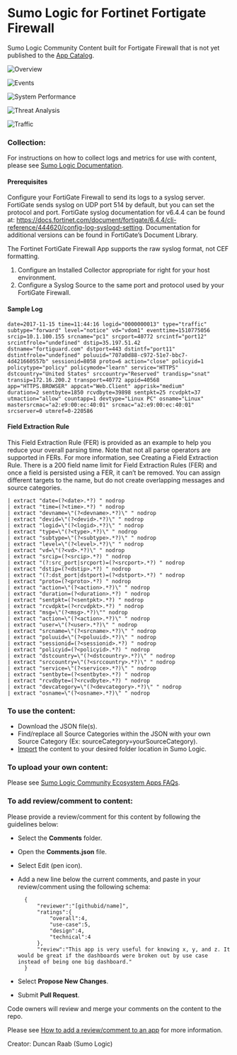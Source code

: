 # Sumo Logic for Fortinet Fortigate Firewall
Sumo Logic Community Content built for Fortigate Firewall that is not yet published to the [App Catalog](https://help.sumologic.com/docs/integrations/).

![Overview](Screenshots/overview.png)

![Events](Screenshots/events.png)

![System Performance](Screenshots/sys_performance.png)

![Threat Analysis](Screenshots/threats.png)

![Traffic](Screenshots/traffic.png)

### Collection:
For instructions on how to collect logs and metrics for use with content, please see [Sumo Logic Documentation](https://help.sumologic.com/docs/send-data/).

#### **Prerequisites**
Configure your FortiGate Firewall to send its logs to a syslog server. FortiGate sends
syslog on UDP port 514 by default, but you can set the protocol and port.
FortiGate syslog documentation for v6.4.4 can be found at:
https://docs.fortinet.com/document/fortigate/6.4.4/cli-reference/444620/config-log-syslogd-setting. Documentation for additional versions can be found in FortiGate’s Document Library.

The Fortinet FortiGate Firewall App supports the raw syslog format, not CEF formatting.

1. Configure an Installed Collector appropriate for right for your host environment.
2. Configure a Syslog Source to the same port and protocol used by your FortiGate
Firewall.

#### **Sample Log**
    date=2017-11-15 time=11:44:16 logid="0000000013" type="traffic"
    subtype="forward" level="notice" vd="vdom1" eventtime=1510775056
    srcip=10.1.100.155 srcname="pc1" srcport=40772 srcintf="port12"
    srcintfrole="undefined" dstip=35.197.51.42
    dstname="fortiguard.com" dstport=443 dstintf="port11"
    dstintfrole="undefined" poluuid="707a0d88-c972-51e7-bbc7-
    4d421660557b" sessionid=8058 proto=6 action="close" policyid=1
    policytype="policy" policymode="learn" service="HTTPS"
    dstcountry="United States" srccountry="Reserved" trandisp="snat"
    transip=172.16.200.2 transport=40772 appid=40568
    app="HTTPS.BROWSER" appcat="Web.Client" apprisk="medium"
    duration=2 sentbyte=1850 rcvdbyte=39898 sentpkt=25 rcvdpkt=37
    utmaction="allow" countapp=1 devtype="Linux PC" osname="Linux"
    mastersrcmac="a2:e9:00:ec:40:01" srcmac="a2:e9:00:ec:40:01"
    srcserver=0 utmref=0-220586

#### **Field Extraction Rule**
This Field Extraction Rule (FER) is provided as an example to help you reduce your overall parsing time. Note that not all parse operators are supported in FERs. For more information, see Creating a Field Extraction Rule. There is a 200 field name limit for Field Extraction Rules (FER) and once a field is persisted using a FER, it can’t be removed. You can assign different targets to the name, but do not create overlapping messages and source categories.

    | extract "date=(?<date>.*?) " nodrop
    | extract "time=(?<time>.*?) " nodrop
    | extract "devname=\"(?<devname>.*?)\" " nodrop
    | extract "devid=\"(?<devid>.*?)\" " nodrop
    | extract "logid=\"(?<logid>.*?)\" " nodrop
    | extract "type=\"(?<type>.*?)\" " nodrop
    | extract "subtype=\"(?<subtype>.*?)\" " nodrop
    | extract "level=\"(?<level>.*?)\" " nodrop
    | extract "vd=\"(?<vd>.*?)\" " nodrop
    | extract "srcip=(?<srcip>.*?) " nodrop
    | extract "(?:src_port|srcport)=(?<srcport>.*?) " nodrop
    | extract "dstip=(?<dstip>.*?) " nodrop
    | extract "(?:dst_port|dstport)=(?<dstport>.*?) " nodrop
    | extract "proto=(?<proto>.*?) " nodrop
    | extract "action=\"(?<action>.*?)\" " nodrop
    | extract "duration=(?<duration>.*?) " nodrop
    | extract "sentpkt=(?<sentpkt>.*?) " nodrop
    | extract "rcvdpkt=(?<rcvdpkt>.*?) " nodrop
    | extract "msg=\"(?<msg>.*?)\"" nodrop
    | extract "action=\"(?<action>.*?)\" " nodrop
    | extract "user=\"(?<user>.*?)\" " nodrop
    | extract "srcname=\"(?<srcname>.*?)\" " nodrop
    | extract "poluuid=\"(?<poluuid>.*?)\" " nodrop
    | extract "sessionid=(?<sessionid>.*?) " nodrop
    | extract "policyid=(?<policyid>.*?) " nodrop
    | extract "dstcountry=\"(?<dstcountry>.*?)\" " nodrop
    | extract "srccountry=\"(?<srccountry>.*?)\" " nodrop
    | extract "service=\"(?<service>.*?)\" " nodrop
    | extract "sentbyte=(?<sentbyte>.*?) " nodrop
    | extract "rcvdbyte=(?<rcvdbyte>.*?) " nodrop
    | extract "devcategory=\"(?<devcategory>.*?)\" " nodrop
    | extract "osname=\"(?<osname>.*?)\" " nodrop

### To use the content:
- Download the JSON file(s).
- Find/replace all Source Categories within the JSON with your own Source Category (Ex: sourceCategory=yourSourceCategory).
- [Import](https://help.sumologic.com/docs/get-started/library/#import-content) the content to your desired folder location in Sumo Logic.

### To upload your own content:
Please see [Sumo Logic Community Ecosystem Apps FAQs](https://help.sumologic.com/docs/integrations/community-ecosystem-apps/#faq).

### To add review/comment to content:
Please provide a review/comment for this content by following the guidelines below:

- Select the **Comments** folder.
- Open the **Comments.json** file.
- Select Edit (pen icon).
- Add a new line below the current comments, and paste in your review/comment using the following schema:

        {
            "reviewer":"[githubid/name]",
            "ratings":{
                "overall":4,
                "use-case":5,
                "design":4,
                "technical":4
            },
            "review":"This app is very useful for knowing x, y, and z. It would be great if the dashboards were broken out by use case instead of being one big dashboard."
        }


- Select **Propose New Changes**.
- Submit **Pull Request**.

Code owners will review and merge your comments on the content to the repo.

Please see [How to add a review/comment to an app](https://help.sumologic.com/docs/integrations/community-ecosystem-apps/#how-do-i-add-a-reviewrating-to-an-app) for more information.

Creator: Duncan Raab (Sumo Logic)